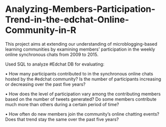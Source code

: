 # Analyzing-Members-Participation-Trend-in-the-edchat-Online-Community-in-R

This project aims at extending our understanding of microblogging-based learning communities by examining members’ participation in the weekly online synchronous chats from 2009 to 2015.

Used SQL to analyze #Edchat DB for evaluating:

• How many participants contributed to in the synchronous online chats hosted by the #edchat community? Is the number of participants increasing or decreasing over the past five years?

• How does the level of participation vary among the contributing members based on the number of tweets generated? Do some members contribute much more than others during a certain period of time?

• How often do new members join the community’s online chatting events? Does that trend stay the same over the past five years?
